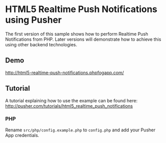 # HTML5 Realtime Push Notifications using Pusher

The first version of this sample shows how to perform Realtime Push Notifications from PHP. Later versions will demonstrate how to achieve this using other backend technologies.

## Demo

http://html5-realtime-push-notifications.phpfogapp.com/

## Tutorial

A tutorial explaining how to use the example can be found here:
http://pusher.com/tutorials/html5_realtime_push_notifications

### PHP

Rename `src/php/config.example.php` to `config.php` and add your Pusher App credentials.